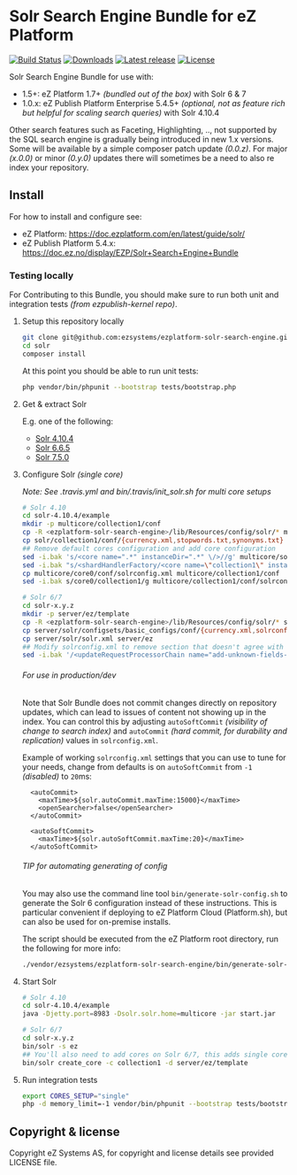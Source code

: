 # Solr Search Engine Bundle for eZ Platform

[![Build Status](https://img.shields.io/travis/ezsystems/ezplatform-solr-search-engine.svg?style=flat-square)](https://travis-ci.org/ezsystems/ezplatform-solr-search-engine)
[![Downloads](https://img.shields.io/packagist/dt/ezsystems/ezplatform-solr-search-engine.svg?style=flat-square)](https://packagist.org/packages/ezsystems/ezplatform-solr-search-engine)
[![Latest release](https://img.shields.io/github/release/ezsystems/ezplatform-solr-search-engine.svg?style=flat-square)](https://github.com/ezsystems/ezplatform-solr-search-engine/releases)
[![License](https://img.shields.io/github/license/ezsystems/ezplatform-solr-search-engine.svg?style=flat-square)](LICENSE)

Solr Search Engine Bundle for use with:
- 1.5+: eZ Platform 1.7+ *(bundled out of the box)* with Solr 6 & 7
- 1.0.x: eZ Publish Platform Enterprise 5.4.5+ *(optional, not as feature rich but helpful for scaling search queries)* with Solr 4.10.4

Other search features such as Faceting, Highlighting, .., not supported by the SQL search engine is gradually being introduced in new 1.x versions.
Some will be available by a simple composer patch update *(0.0.z)*. For major *(x.0.0)* or minor *(0.y.0)* updates there will sometimes be a need to also re index your repository.


## Install

For how to install and configure see:
- eZ Platform: https://doc.ezplatform.com/en/latest/guide/solr/
- eZ Publish Platform 5.4.x: https://doc.ez.no/display/EZP/Solr+Search+Engine+Bundle



### Testing locally

For Contributing to this Bundle, you should make sure to run both unit and integration tests *(from ezpublish-kernel repo)*.

1. Setup this repository locally

    ```bash
    git clone git@github.com:ezsystems/ezplatform-solr-search-engine.git solr
    cd solr
    composer install
    ```

    At this point you should be able to run unit tests:
    ```bash
    php vendor/bin/phpunit --bootstrap tests/bootstrap.php
    ```

2. Get & extract Solr

   E.g. one of the following:
   - [Solr 4.10.4](http://archive.apache.org/dist/lucene/solr/4.10.4/solr-4.10.4.tgz)
   - [Solr 6.6.5](http://archive.apache.org/dist/lucene/solr/6.6.0/solr-6.6.5.tgz)
   - [Solr 7.5.0](http://archive.apache.org/dist/lucene/solr/7.5.0/solr-7.5.0.tgz)

3. Configure Solr *(single core)*

    *Note: See .travis.yml and bin/.travis/init_solr.sh for multi core setups*

    ```bash
    # Solr 4.10
    cd solr-4.10.4/example
    mkdir -p multicore/collection1/conf
    cp -R <ezplatform-solr-search-engine>/lib/Resources/config/solr/* multicore/collection1/conf
    cp solr/collection1/conf/{currency.xml,stopwords.txt,synonyms.txt} multicore/collection1/conf
    ## Remove default cores configuration and add core configuration
    sed -i.bak 's/<core name=".*" instanceDir=".*" \/>//g' multicore/solr.xml
    sed -i.bak "s/<shardHandlerFactory/<core name=\"collection1\" instanceDir=\"collection1\" \/><shardHandlerFactory/g" multicore/solr.xml
    cp multicore/core0/conf/solrconfig.xml multicore/collection1/conf
    sed -i.bak s/core0/collection1/g multicore/collection1/conf/solrconfig.xml

    # Solr 6/7
    cd solr-x.y.z
    mkdir -p server/ez/template
    cp -R <ezplatform-solr-search-engine>/lib/Resources/config/solr/* server/ez/template
    cp server/solr/configsets/basic_configs/conf/{currency.xml,solrconfig.xml,stopwords.txt,synonyms.txt,elevate.xml} server/ez/template
    cp server/solr/solr.xml server/ez
    ## Modify solrconfig.xml to remove section that doesn't agree with our schema
    sed -i.bak '/<updateRequestProcessorChain name="add-unknown-fields-to-the-schema">/,/<\/updateRequestProcessorChain>/d' server/ez/template/solrconfig.xml
    ```

    ###### For use in production/dev
    Note that Solr Bundle does not commit changes directly on repository updates,
    which can lead to issues of content not showing up in the index. You can control this by adjusting `autoSoftCommit` *(visibility
    of change to search index)* and `autoCommit` *(hard commit, for durability and replication)* values in `solrconfig.xml`.
    
    Example of working `solrconfig.xml` settings that you can use to tune for your needs, change from defaults is on `autoSoftCommit` from `-1` *(disabled)* to `20`ms:

         <autoCommit> 
           <maxTime>${solr.autoCommit.maxTime:15000}</maxTime> 
           <openSearcher>false</openSearcher> 
         </autoCommit>

         <autoSoftCommit>
           <maxTime>${solr.autoSoftCommit.maxTime:20}</maxTime> 
         </autoSoftCommit>

    ###### TIP for automating generating of config
    You may also use the command line tool `bin/generate-solr-config.sh` to generate the Solr 6 configuration instead of these instructions.
    This is particular convenient if deploying to eZ Platform Cloud (Platform.sh), but can also be used for on-premise installs.

    The script should be executed from the eZ Platform root directory, run the following for more info:

    ```bash
    ./vendor/ezsystems/ezplatform-solr-search-engine/bin/generate-solr-config.sh --help
    ```


4. Start Solr

    ```bash
    # Solr 4.10
    cd solr-4.10.4/example
    java -Djetty.port=8983 -Dsolr.solr.home=multicore -jar start.jar

    # Solr 6/7
    cd solr-x.y.z
    bin/solr -s ez
    ## You'll also need to add cores on Solr 6/7, this adds single core setup:
    bin/solr create_core -c collection1 -d server/ez/template
    ```

5. Run integration tests

    ```bash
    export CORES_SETUP="single"
    php -d memory_limit=-1 vendor/bin/phpunit --bootstrap tests/bootstrap.php -vc vendor/ezsystems/ezpublish-kernel/phpunit-integration-legacy-solr.xml
    ```

## Copyright & license

Copyright eZ Systems AS, for copyright and license details see provided LICENSE file.
